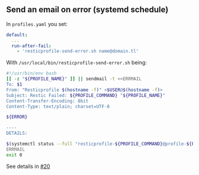 ## Send an email on error (systemd schedule)

In `profiles.yaml` you set:

```yaml
default: 
  ...
  run-after-fail: 
    - 'resticprofile-send-error.sh name@domain.tl'
```

With `/usr/local/bin/resticprofile-send-error.sh` being:

```sh
#!/usr/bin/env bash
[[ -z "${PROFILE_NAME}" ]] || sendmail -t <<ERRMAIL
To: $1
From: "Resticprofile $(hostname -f)" <$USER@$(hostname -f)>
Subject: Restic Failed: ${PROFILE_COMMAND} "${PROFILE_NAME}"
Content-Transfer-Encoding: 8bit
Content-Type: text/plain; charset=UTF-8

${ERROR}

---- 
DETAILS:

$(systemctl status --full "resticprofile-${PROFILE_COMMAND}@profile-${PROFILE_NAME}")
ERRMAIL
exit 0
```


See details in [#20](https://github.com/creativeprojects/resticprofile/issues/20)
